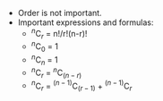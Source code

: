 * Order is not important.
* Important expressions and formulas:
	* $^n$C$_r$ = n!/r!(n-r)!
	* $^n$C$_0$ = 1
	* $^n$C$_n$ = 1
	* $^n$C$_r$ = $^n$C$_(n-r)$
	* $^n$C$_r$ = $^(n-1)$C$_(r-1)$ + $^(n-1)$C$_r$